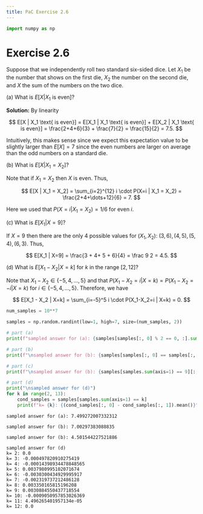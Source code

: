 ```yaml
---
title: PaC Exercise 2.6
---
```

```python
import numpy as np
```

# Exercise 2.6

Suppose that we independently roll two standard six-sided dice. Let $X_1$ be the number that shows on the first die, $X_2$ the number on the second die, and $X$ the sum of the numbers on the two dice.

(a) What is $E[X | X_1 \text{ is even}]$?

**Solution:** By linearity

$$
E[X | X_1 \text{ is even}] = E[X_1 | X_1 \text{ is even}] + E[X_2 | X_1 \text{ is even}]
= \frac{2+4+6}{3} + \frac{7}{2} = \frac{15}{2} = 7.5.
$$

Intuitively, this makes sense since we expect this expectation value to be slightly larger than $E[X] = 7$ since the even numbers are larger on average than the odd numbers on a standard die.

(b) What is $E[X | X_1 = X_2]$?

Note that if $X_1 = X_2$ then $X$ is even. Thus,

$$
E[X | X_1 = X_2] = \sum_{i=2}^{12} i \cdot P(X=i | X_1 = X_2) = \frac{2+4+\dots+12}{6} = 7.
$$

Here we used that $P(X=i | X_1 = X_2) = 1/6$ for even $i$.

(c) What is $E[X_1 | X=9]$?

If $X=9$ then there are the only $4$ possible values for $(X_1, X_2)$: $(3,6),(4,5),(5,4),(6,3)$. Thus,

$$
E[X_1 | X=9] = \frac{3 + 4+ 5 + 6}{4} = \frac 9 2 = 4.5.
$$

(d) What is $E[X_1 - X_2 | X=k]$ for $k$ in the range $[2,12]$?

Note that $X_1 - X_2 \in \{-5, 4, \dots, 5\}$ and that $P(X_1-X_2=i | X=k) = P(X_1-X_2= -i | X=k)$ for $i \in \{-5, 4, \dots, 5\}$. Therefore, we have

$$
E[X_1 - X_2 | X=k] = \sum_{i=-5}^5 i \cdot P(X_1-X_2=i | X=k) = 0.
$$


```python
num_samples = 10**7

samples = np.random.randint(low=1, high=7, size=(num_samples, 2))

# part (a)
print(f"sampled answer for (a): {samples[samples[:, 0] % 2 == 0, :].sum(axis=1).mean()}")

# part (b)
print(f"\nsampled answer for (b): {samples[samples[:, 0] == samples[:, 1], :].sum(axis=1).mean()}")

# part (c)
print(f"\nsampled answer for (b): {samples[samples.sum(axis=1) == 9][:, 0].mean()}")

# part (d)
print("\nsampled answer for (d)")
for k in range(2, 13):
    cond_samples = samples[samples.sum(axis=1) == k]
    print(f"k= {k}: {(cond_samples[:, 0] - cond_samples[:, 1]).mean()}")
```

    sampled answer for (a): 7.499272007332312
    
    sampled answer for (b): 7.00297383088835
    
    sampled answer for (b): 4.501544227521886
    
    sampled answer for (d)
    k= 2: 0.0
    k= 3: -0.000497820910275419
    k= 4: -0.00014398934478848565
    k= 5: 0.0037980995102071674
    k= 6: -0.0030300434929995917
    k= 7: -0.002319737212486128
    k= 8: 0.003350165815196208
    k= 9: 0.0030884550437718554
    k= 10: -0.0009050957853026369
    k= 11: 4.496265401957134e-05
    k= 12: 0.0



```python

```
